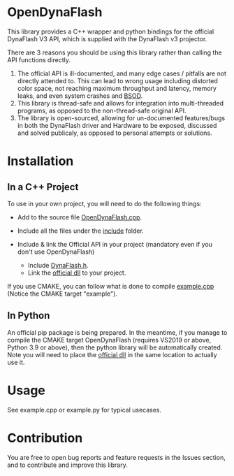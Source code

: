 # OpenDynaFlash

This library provides a C++ wrapper and python bindings for the official DynaFlash V3 API, which is supplied with the DynaFlash v3 projector.

There are 3 reasons you should be using this library rather than calling the API functions directly.

1) The official API is ill-documented, and many edge cases / pitfalls are not directly attended to. This can lead to wrong usage including distorted color space, not reaching maximum throughput and latency, memory leaks, and even system crashes and [BSOD](https://en.wikipedia.org/wiki/Blue_screen_of_death).
2) This library is thread-safe and allows for integration into multi-threaded programs, as opposed to the non-thread-safe original API.
3) The library is open-sourced, allowing for un-documented features/bugs in both the DynaFlash driver and Hardware to be exposed, discussed and solved publicaly, as opposed to personal attempts or solutions.

# Installation
## In a C++ Project
To use in your own project, you will need to do the following things:

- Add to the source file [OpenDynaFlash.cpp](https://github.com/yoterel/OpenDynaFlash/blob/main/src/OpenDynaFlash.cpp).
- Include all the files under the [include](https://github.com/yoterel/OpenDynaFlash/tree/main/include) folder.

- Include & link the Official API in your project (mandatory even if you don't use OpenDynaFlash)
  - Include [DynaFlash.h](https://github.com/yoterel/OpenDynaFlash/blob/main/official_API/include/DynaFlash.h).
  - Link the [official dll](https://github.com/yoterel/OpenDynaFlash/blob/main/official_API/lib/DynaFlash200.dll) to your project.

If you use CMAKE, you can follow what is done to compile [example.cpp](https://github.com/yoterel/OpenDynaFlash/blob/main/examples/example.cpp) (Notice the CMAKE target "example").


## In Python
An official pip package is being prepared. In the meantime, if you manage to compile the CMAKE target OpenDynaFlash (requires VS2019 or above, Python 3.9 or above), then the python library will be automatically created. Note you will need to place the [official dll](https://github.com/yoterel/OpenDynaFlash/blob/main/official_API/lib/DynaFlash200.dll) in the same location to actually use it.

# Usage
See example.cpp or example.py for typical usecases.

# Contribution
You are free to open bug reports and feature requests in the Issues section, and to contribute and improve this library.
